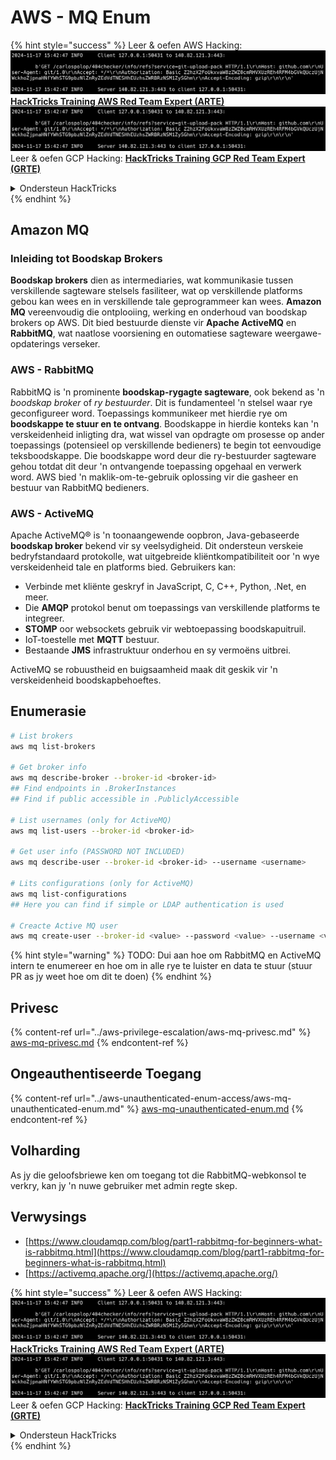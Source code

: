 # AWS - MQ Enum

{% hint style="success" %}
Leer & oefen AWS Hacking:<img src="../../../.gitbook/assets/image (1).png" alt="" data-size="line">[**HackTricks Training AWS Red Team Expert (ARTE)**](https://training.hacktricks.xyz/courses/arte)<img src="../../../.gitbook/assets/image (1).png" alt="" data-size="line">\
Leer & oefen GCP Hacking: <img src="../../../.gitbook/assets/image (2).png" alt="" data-size="line">[**HackTricks Training GCP Red Team Expert (GRTE)**<img src="../../../.gitbook/assets/image (2).png" alt="" data-size="line">](https://training.hacktricks.xyz/courses/grte)

<details>

<summary>Ondersteun HackTricks</summary>

* Kyk na die [**subskripsie planne**](https://github.com/sponsors/carlospolop)!
* **Sluit aan by die** 💬 [**Discord groep**](https://discord.gg/hRep4RUj7f) of die [**telegram groep**](https://t.me/peass) of **volg** ons op **Twitter** 🐦 [**@hacktricks\_live**](https://twitter.com/hacktricks\_live)**.**
* **Deel hacking truuks deur PRs in te dien na die** [**HackTricks**](https://github.com/carlospolop/hacktricks) en [**HackTricks Cloud**](https://github.com/carlospolop/hacktricks-cloud) github repos.

</details>
{% endhint %}

## Amazon MQ

### Inleiding tot Boodskap Brokers

**Boodskap brokers** dien as intermediaries, wat kommunikasie tussen verskillende sagteware stelsels fasiliteer, wat op verskillende platforms gebou kan wees en in verskillende tale geprogrammeer kan wees. **Amazon MQ** vereenvoudig die ontplooiing, werking en onderhoud van boodskap brokers op AWS. Dit bied bestuurde dienste vir **Apache ActiveMQ** en **RabbitMQ**, wat naatlose voorsiening en outomatiese sagteware weergawe-opdaterings verseker.

### AWS - RabbitMQ

RabbitMQ is 'n prominente **boodskap-rygagte sagteware**, ook bekend as 'n _boodskap broker_ of _ry bestuurder_. Dit is fundamenteel 'n stelsel waar rye geconfigureer word. Toepassings kommunikeer met hierdie rye om **boodskappe te stuur en te ontvang**. Boodskappe in hierdie konteks kan 'n verskeidenheid inligting dra, wat wissel van opdragte om prosesse op ander toepassings (potensieel op verskillende bedieners) te begin tot eenvoudige teksboodskappe. Die boodskappe word deur die ry-bestuurder sagteware gehou totdat dit deur 'n ontvangende toepassing opgehaal en verwerk word. AWS bied 'n maklik-om-te-gebruik oplossing vir die gasheer en bestuur van RabbitMQ bedieners.

### AWS - ActiveMQ

Apache ActiveMQ® is 'n toonaangewende oopbron, Java-gebaseerde **boodskap broker** bekend vir sy veelsydigheid. Dit ondersteun verskeie bedryfstandaard protokolle, wat uitgebreide kliëntkompatibiliteit oor 'n wye verskeidenheid tale en platforms bied. Gebruikers kan:

* Verbinde met kliënte geskryf in JavaScript, C, C++, Python, .Net, en meer.
* Die **AMQP** protokol benut om toepassings van verskillende platforms te integreer.
* **STOMP** oor websockets gebruik vir webtoepassing boodskapuitruil.
* IoT-toestelle met **MQTT** bestuur.
* Bestaande **JMS** infrastruktuur onderhou en sy vermoëns uitbrei.

ActiveMQ se robuustheid en buigsaamheid maak dit geskik vir 'n verskeidenheid boodskapbehoeftes.

## Enumerasie
```bash
# List brokers
aws mq list-brokers

# Get broker info
aws mq describe-broker --broker-id <broker-id>
## Find endpoints in .BrokerInstances
## Find if public accessible in .PubliclyAccessible

# List usernames (only for ActiveMQ)
aws mq list-users --broker-id <broker-id>

# Get user info (PASSWORD NOT INCLUDED)
aws mq describe-user --broker-id <broker-id> --username <username>

# Lits configurations (only for ActiveMQ)
aws mq list-configurations
## Here you can find if simple or LDAP authentication is used

# Creacte Active MQ user
aws mq create-user --broker-id <value> --password <value> --username <value> --console-access
```
{% hint style="warning" %}
TODO: Dui aan hoe om RabbitMQ en ActiveMQ intern te enumereer en hoe om in alle rye te luister en data te stuur (stuur PR as jy weet hoe om dit te doen)
{% endhint %}

## Privesc

{% content-ref url="../aws-privilege-escalation/aws-mq-privesc.md" %}
[aws-mq-privesc.md](../aws-privilege-escalation/aws-mq-privesc.md)
{% endcontent-ref %}

## Ongeauthentiseerde Toegang

{% content-ref url="../aws-unauthenticated-enum-access/aws-mq-unauthenticated-enum.md" %}
[aws-mq-unauthenticated-enum.md](../aws-unauthenticated-enum-access/aws-mq-unauthenticated-enum.md)
{% endcontent-ref %}

## Volharding

As jy die geloofsbriewe ken om toegang tot die RabbitMQ-webkonsol te verkry, kan jy 'n nuwe gebruiker met admin regte skep.

## Verwysings

* [https://www.cloudamqp.com/blog/part1-rabbitmq-for-beginners-what-is-rabbitmq.html](https://www.cloudamqp.com/blog/part1-rabbitmq-for-beginners-what-is-rabbitmq.html)
* [https://activemq.apache.org/](https://activemq.apache.org/)

{% hint style="success" %}
Leer & oefen AWS Hacking:<img src="../../../.gitbook/assets/image (1).png" alt="" data-size="line">[**HackTricks Training AWS Red Team Expert (ARTE)**](https://training.hacktricks.xyz/courses/arte)<img src="../../../.gitbook/assets/image (1).png" alt="" data-size="line">\
Leer & oefen GCP Hacking: <img src="../../../.gitbook/assets/image (2).png" alt="" data-size="line">[**HackTricks Training GCP Red Team Expert (GRTE)**<img src="../../../.gitbook/assets/image (2).png" alt="" data-size="line">](https://training.hacktricks.xyz/courses/grte)

<details>

<summary>Ondersteun HackTricks</summary>

* Kyk na die [**subskripsieplanne**](https://github.com/sponsors/carlospolop)!
* **Sluit aan by die** 💬 [**Discord-groep**](https://discord.gg/hRep4RUj7f) of die [**telegram-groep**](https://t.me/peass) of **volg** ons op **Twitter** 🐦 [**@hacktricks\_live**](https://twitter.com/hacktricks\_live)**.**
* **Deel hacking truuks deur PRs in te dien na die** [**HackTricks**](https://github.com/carlospolop/hacktricks) en [**HackTricks Cloud**](https://github.com/carlospolop/hacktricks-cloud) github repos.

</details>
{% endhint %}
